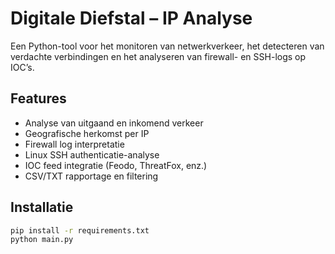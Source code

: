 # Digitale Diefstal – IP Analyse

Een Python-tool voor het monitoren van netwerkverkeer, het detecteren van verdachte verbindingen en het analyseren van firewall- en SSH-logs op IOC’s.

## Features
- Analyse van uitgaand en inkomend verkeer
- Geografische herkomst per IP
- Firewall log interpretatie
- Linux SSH authenticatie-analyse
- IOC feed integratie (Feodo, ThreatFox, enz.)
- CSV/TXT rapportage en filtering

## Installatie
```bash
pip install -r requirements.txt
python main.py